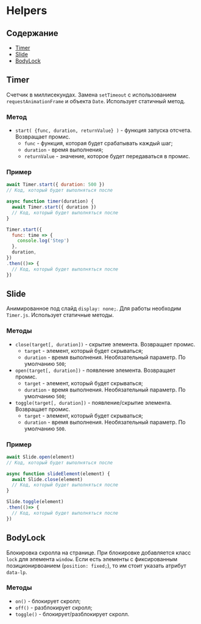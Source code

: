 # Helpers

## Содержание
- [Timer](#timer)
- [Slide](#simer)
- [BodyLock](#bodylock)

## Timer
Счетчик в миллисекундах. Замена `setTimeout` с использованием `requestAnimationFrame` и объекта `Date`.
Использует статичный метод.

### Метод
* `start( {func, duration, returnValue} )` - функция запуска отсчета. Возвращает промис.
  - `func` - функция, которая будет срабатывать каждый шаг;
  - `duration` - время выполнения;
  - `returnValue` - значение, которое будет передаваться в промис.

### Пример
```js
await Timer.start({ duration: 500 })
// Код, который будет выполняться после
```
```js
async function timer(duration) {
  await Timer.start({ duration })
  // Код, который будет выполняться после
}
```
```js
Timer.start({
  func: time => {
    console.log('Step')
  },
  duration,
})
.then(()=> {
  // Код, который будет выполняться после
}) 
```

## Slide
Анимированное под слайд `display: none;`. Для работы необходим `Timer.js`. Использует статичные методы.

### Методы
* `close(target[, duration])` - скрытие элемента. Возвращает промис.
  - `target` - элемент, который будет скрываться;
  - `duration` - время выполнения. Необязательный параметр. По умолчанию `500`;
* `open(target[, duration])` - появление элемента. Возвращает промис.
  - `target` - элемент, который будет скрываться;
  - `duration` - время выполнения. Необязательный параметр. По умолчанию `500`;
* `toggle(target[, duration])` - появление/скрытие элемента. Возвращает промис.
  - `target` - элемент, который будет скрываться;
  - `duration` - время выполнения. Необязательный параметр. По умолчанию `500`.

### Пример
```js
await Slide.open(element)
// Код, который будет выполняться после
```
```js
async function slideElement(element) {
  await Slide.close(element)
  // Код, который будет выполняться после
}
```
```js
Slide.toggle(element)
.then(()=> {
  // Код, который будет выполняться после
}) 
```

## BodyLock
Блокировка скролла на странице. При блокировке добавляется класс `lock` для элемента `window`.
Если есть элементы с фиксированным позиционирвоанием (`position: fixed;`), то им стоит указать атрибут `data-lp`.

### Методы
* `on()` - блокирует скролл;
* `off()` - разблокирует скролл;
* `toggle()` - блокирует/разблокирует скролл.
